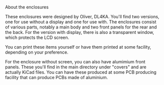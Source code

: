 About the enclosures

These enclosures were designed by Oliver, DL4KA. You'll find two versions, one for use without a display and one for use with. The enclosures consist of various parts, notably a main body and two front panels for the rear and the back. For the version with display, there is also a transparent window, which protects the LCD screen.

You can print these items yourself or have them printed at some facility, depending on your preference.

For the enclosure without screen, you can also have alumimium front panels. These you'll find in the main directory under "covers" and are actually KiCad files. You can have these produced at some PCB producing facility that can produce PCBs made of aluminium.
